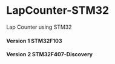 # LapCounter-STM32
Lap Counter using STM32

#### Version 1 STM32F103 
#### Version 2 STM32F407-Discovery
